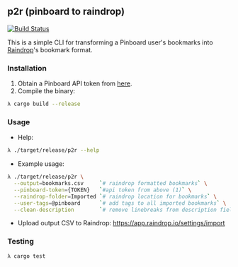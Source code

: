 p2r (pinboard to raindrop)
---

[![Build Status](https://github.com/seth-brown/p2r/actions/workflows/build-status.yml/badge.svg)](https://github.com/seth-brown/p2r/actions/workflows/build-status.yml)

This is a simple CLI for transforming a Pinboard user's bookmarks into
[Raindrop](http://raindrop.io)'s bookmark format.

### Installation

1. Obtain a Pinboard API token from [here](https://pinboard.in/settings/password).
2. Compile the binary:

``` bash
λ cargo build --release
```

### Usage
* Help:

``` bash
λ ./target/release/p2r --help
```

* Example usage:

``` bash
λ ./target/release/p2r \
  --output=bookmarks.csv     `# raindrop formatted bookmarks` \
  --pinboard-token={TOKEN}   `#api token from above (1)` \
  --raindrop-folder=Imported `# raindrop location for bookmarks` \
  --user-tags=@pinboard      `# add tags to all imported bookmarks` \
  --clean-description        `# remove linebreaks from description field` \
```

* Upload output CSV to Raindrop: https://app.raindrop.io/settings/import

### Testing

``` bash
λ cargo test
```
